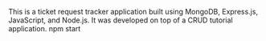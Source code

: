 This is a ticket request tracker application built using MongoDB, Express.js, JavaScript, and Node.js. It was developed on top of a CRUD tutorial application.
npm start

